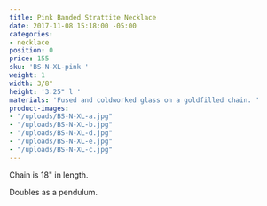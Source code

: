 ```yaml
---
title: Pink Banded Strattite Necklace
date: 2017-11-08 15:18:00 -05:00
categories:
- necklace
position: 0
price: 155
sku: 'BS-N-XL-pink '
weight: 1
width: 3/8"
height: '3.25" l '
materials: 'Fused and coldworked glass on a goldfilled chain. '
product-images:
- "/uploads/BS-N-XL-a.jpg"
- "/uploads/BS-N-XL-b.jpg"
- "/uploads/BS-N-XL-d.jpg"
- "/uploads/BS-N-XL-e.jpg"
- "/uploads/BS-N-XL-c.jpg"
---
```


Chain is 18" in length. 

Doubles as a pendulum. 